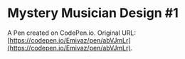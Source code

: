 # Mystery Musician  Design #1

A Pen created on CodePen.io. Original URL: [https://codepen.io/Emivaz/pen/abVJmLr](https://codepen.io/Emivaz/pen/abVJmLr).

